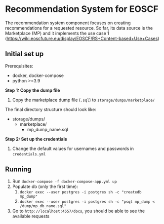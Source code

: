# Recommendation System for EOSCF

The recommendation system component focuses on creating recommendations for a requested resource. So far, its data
source is the Marketplace (MP) and it implements the use case 1 (https://wiki.eoscfuture.eu/display/EOSCF/RS+Content-based+Use+Cases)

## Initial set up

Prerequisites:
* docker, docker-compose
* python >=3.9

**Step 1: Copy the dump file**
1. Copy the marketplace dump file (`.sql`) to `storage/dumps/marketplace/`

The final directory structure should look like:
* storage/dumps/
  * marketplace/
    * mp_dump_name.sql

**Step 2: Set up the credentials**
1. Change the default values for usernames and passwords in `credentials.yml`


## Running

1. Run `docker-compose -f docker-compose-app.yml up`
2. Populate db (only the first time):
   1. `docker exec --user postgres -i postgres sh -c "createdb mp_dump"`
   2. `docker exec --user postgres -i postgres sh -c "psql mp_dump < /dump/mp_db_name.sql"`
3. Go to `http://localhost:4557/docs`, you should be able to see the available requests
